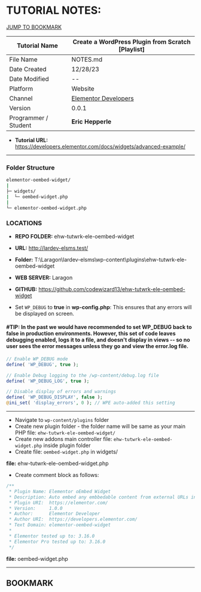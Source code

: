 <link rel="stylesheet" href="../css/notes.css" />

# TUTORIAL NOTES:

<a class="bookmark-link" href="#bookmark">JUMP TO BOOKMARK</a>

| **Tutorial Name**    | **Create a WordPress Plugin from Scratch [Playlist]**     |
| -------------------- | --------------------------------------------------------- |
| File Name            | NOTES.md                                                  |
| Date Created         | 12/28/23                                                  |
| Date Modified        | --                                                        |
| Platform             | Website                                                   |
| Channel              | [Elementor Developers](https://developers.elementor.com/) |
| Version              | 0.0.1                                                     |
| Programmer / Student | **Eric Hepperle**                                         |

* **Tutorial URL:** https://developers.elementor.com/docs/widgets/advanced-example/

---


### Folder Structure

```bash
elementor-oembed-widget/
|
├─ widgets/
|  └─ oembed-widget.php
|
└─ elementor-oembed-widget.php
```

### LOCATIONS

- **REPO FOLDER:** ehw-tutwrk-ele-oembed-widget
- **URL:** http://lardev-elsms.test/
- **Folder:** T:\Laragon\lardev-elsms\wp-content\plugins\ehw-tutwrk-ele-oembed-widget
- **WEB SERVER:** Laragon
- **GITHUB:** https://github.com/codewizard13/ehw-tutwrk-ele-oembed-widget


- Set `WP_DEBUG` to **true** in **wp-config.php**: This ensures that any errors will be displayed on screen.

#### #TIP: In the past we would have recommended to set WP_DEBUG back to false in production environments. However, this set of code leaves debugging enabled, logs it to a file, and doesn't display in views -- so no user sees the error messages unless they go and view the error.log file.

```php
// Enable WP_DEBUG mode
define( 'WP_DEBUG', true );

// Enable Debug logging to the /wp-content/debug.log file
define( 'WP_DEBUG_LOG', true );

// Disable display of errors and warnings
define( 'WP_DEBUG_DISPLAY', false );
@ini_set( 'display_errors', 0 ); // WPE auto-added this setting
```

---

- Navigate to `wp-content/plugins` folder
- Create new plugin folder - the folder name will be same as your main PHP file: `ehw-tutwrk-ele-oembed-widget/`
- Create new addons main controller file: `ehw-tutwrk-ele-oembed-widget.php` inside plugin folder
- Create file: `oembed-widget.php` in widgets/


**file:** ehw-tutwrk-ele-oembed-widget.php


- Create comment block as follows:

```php
/**
 * Plugin Name: Elementor oEmbed Widget
 * Description: Auto embed any embbedable content from external URLs into Elementor.
 * Plugin URI:  https://elementor.com/
 * Version:     1.0.0
 * Author:      Elementor Developer
 * Author URI:  https://developers.elementor.com/
 * Text Domain: elementor-oembed-widget
 *
 * Elementor tested up to: 3.16.0
 * Elementor Pro tested up to: 3.16.0
 */
```


**file:** oembed-widget.php


---


## BOOKMARK